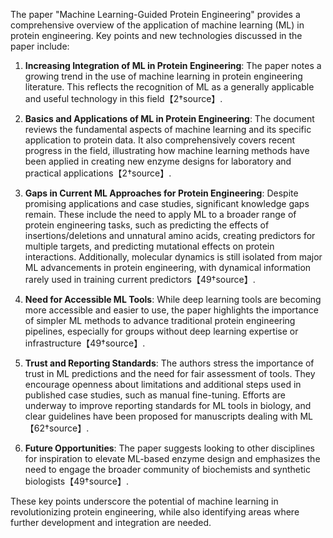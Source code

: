 The paper "Machine Learning-Guided Protein Engineering" provides a comprehensive overview of the application of machine learning (ML) in protein engineering. Key points and new technologies discussed in the paper include:

1. **Increasing Integration of ML in Protein Engineering**: The paper notes a growing trend in the use of machine learning in protein engineering literature. This reflects the recognition of ML as a generally applicable and useful technology in this field【2†source】.

2. **Basics and Applications of ML in Protein Engineering**: The document reviews the fundamental aspects of machine learning and its specific application to protein data. It also comprehensively covers recent progress in the field, illustrating how machine learning methods have been applied in creating new enzyme designs for laboratory and practical applications【2†source】.

3. **Gaps in Current ML Approaches for Protein Engineering**: Despite promising applications and case studies, significant knowledge gaps remain. These include the need to apply ML to a broader range of protein engineering tasks, such as predicting the effects of insertions/deletions and unnatural amino acids, creating predictors for multiple targets, and predicting mutational effects on protein interactions. Additionally, molecular dynamics is still isolated from major ML advancements in protein engineering, with dynamical information rarely used in training current predictors【49†source】.

4. **Need for Accessible ML Tools**: While deep learning tools are becoming more accessible and easier to use, the paper highlights the importance of simpler ML methods to advance traditional protein engineering pipelines, especially for groups without deep learning expertise or infrastructure【49†source】.

5. **Trust and Reporting Standards**: The authors stress the importance of trust in ML predictions and the need for fair assessment of tools. They encourage openness about limitations and additional steps used in published case studies, such as manual fine-tuning. Efforts are underway to improve reporting standards for ML tools in biology, and clear guidelines have been proposed for manuscripts dealing with ML【62†source】.

6. **Future Opportunities**: The paper suggests looking to other disciplines for inspiration to elevate ML-based enzyme design and emphasizes the need to engage the broader community of biochemists and synthetic biologists【49†source】.

These key points underscore the potential of machine learning in revolutionizing protein engineering, while also identifying areas where further development and integration are needed.

